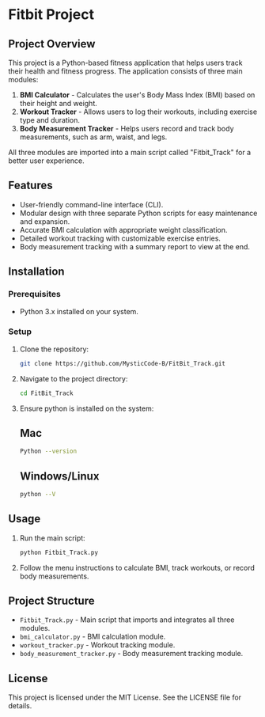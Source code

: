 # Fitbit Project

## Project Overview

This project is a Python-based fitness application that helps users track their health and fitness progress. The application consists of three main modules:

1. **BMI Calculator** - Calculates the user's Body Mass Index (BMI) based on their height and weight.
2. **Workout Tracker** - Allows users to log their workouts, including exercise type and duration.
3. **Body Measurement Tracker** - Helps users record and track body measurements, such as arm, waist, and legs.

All three modules are imported into a main script called "Fitbit_Track" for a better user experience.

## Features

* User-friendly command-line interface (CLI).
* Modular design with three separate Python scripts for easy maintenance and expansion.
* Accurate BMI calculation with appropriate weight classification.
* Detailed workout tracking with customizable exercise entries.
* Body measurement tracking with a summary report to view at the end.

## Installation

### Prerequisites

* Python 3.x installed on your system.

### Setup

1. Clone the repository:

   ```bash
   git clone https://github.com/MysticCode-B/FitBit_Track.git
   ```
2. Navigate to the project directory:

   ```bash
   cd FitBit_Track
   ```
3. Ensure python is installed on the system:

   ## Mac

   ```bash
   Python --version
   ```
   ## Windows/Linux
   
      ```bash
   python --V
   ```

## Usage

1. Run the main script:

   ```bash
   python Fitbit_Track.py
   ```
2. Follow the menu instructions to calculate BMI, track workouts, or record body measurements.

## Project Structure

* `Fitbit_Track.py` - Main script that imports and integrates all three modules.
* `bmi_calculator.py` - BMI calculation module.
* `workout_tracker.py` - Workout tracking module.
* `body_measurement_tracker.py` - Body measurement tracking module.


## License

This project is licensed under the MIT License. See the LICENSE file for details.

